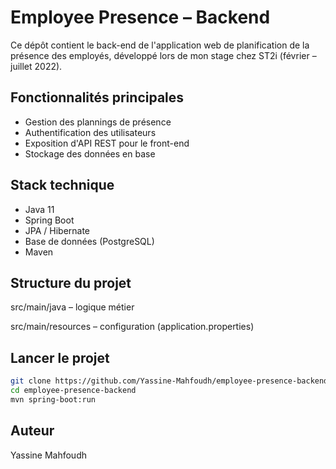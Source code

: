 # Employee Presence – Backend

Ce dépôt contient le back-end de l'application web de planification de la présence des employés, développé lors de mon stage chez ST2i (février – juillet 2022).

##  Fonctionnalités principales
- Gestion des plannings de présence
- Authentification des utilisateurs
- Exposition d'API REST pour le front-end
- Stockage des données en base

##  Stack technique
- Java 11
- Spring Boot
- JPA / Hibernate
- Base de données (PostgreSQL)
- Maven
  
##  Structure du projet
src/main/java – logique métier

src/main/resources – configuration (application.properties)

##  Lancer le projet
```bash
git clone https://github.com/Yassine-Mahfoudh/employee-presence-backend.git
cd employee-presence-backend
mvn spring-boot:run
```

## Auteur
Yassine Mahfoudh

